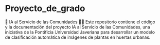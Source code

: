 # Proyecto_de_grado
📌 IA al Servicio de las Comunidades 🌱🤖  Este repositorio contiene el código y la documentación del proyecto IA al Servicio de las Comunidades, una iniciativa de la Pontificia Universidad Javeriana para desarrollar un modelo de clasificación automática de imágenes de plantas en huertas urbanas.
